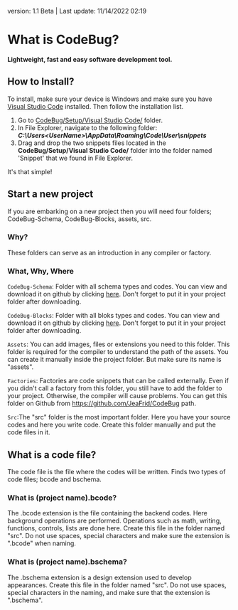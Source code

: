 version: 1.1 Beta | Last update: 11/14/2022 02:19
# What is CodeBug?

**Lightweight, fast and easy software development tool.**

## How to Install?

To install, make sure your device is Windows and make sure you have [Visual Studio Code](https://code.visualstudio.com/) installed. Then follow the installation list.

1. Go to [CodeBug/Setup/Visual Studio Code/](https://github.com/JeaFrid/CodeBug/tree/main/Setup/Visual%20Studio%20Code) folder.
2. In File Explorer, navigate to the following folder: **_C:\Users\<UserName>\AppData\Roaming\Code\User\snippets_**
3. Drag and drop the two snippets files located in the **CodeBug/Setup/Visual Studio Code/** folder into the folder named 'Snippet' that we found in File Explorer.

It's that simple!

## Start a new project

If you are embarking on a new project then you will need four folders; CodeBug-Schema, CodeBug-Blocks, assets, src.

### Why?

These folders can serve as an introduction in any compiler or factory.

### What, Why, Where

`CodeBug-Schema`: Folder with all schema types and codes. You can view and download it on github by clicking [here](https://github.com/JeaFrid/CodeBug/tree/main/CodeBug). Don't forget to put it in your project folder after downloading.

`CodeBug-Blocks`: Folder with all bloks types and codes. You can view and download it on github by clicking [here](https://github.com/JeaFrid/CodeBug/tree/main/CodeBug). Don't forget to put it in your project folder after downloading.

`Assets`: You can add images, files or extensions you need to this folder. This folder is required for the compiler to understand the path of the assets. You can create it manually inside the project folder. But make sure its name is "assets".

`Factories`: Factories are code snippets that can be called externally. Even if you didn't call a factory from this folder, you still have to add the folder to your project. Otherwise, the compiler will cause problems. You can get this folder on Github from https://github.com/JeaFrid/CodeBug path.

`Src`:The "src" folder is the most important folder. Here you have your source codes and here you write code. Create this folder manually and put the code files in it.

## What is a code file?

The code file is the file where the codes will be written. Finds two types of code files; bcode and bschema.

### What is (project name).bcode?

The .bcode extension is the file containing the backend codes. Here background operations are performed. Operations such as math, writing, functions, controls, lists are done here. Create this file in the folder named "src". Do not use spaces, special characters and make sure the extension is ".bcode" when naming.

### What is (project name).bschema?

The .bschema extension is a design extension used to develop appearances. Create this file in the folder named "src". Do not use spaces, special characters in the naming, and make sure that the extension is ".bschema".
